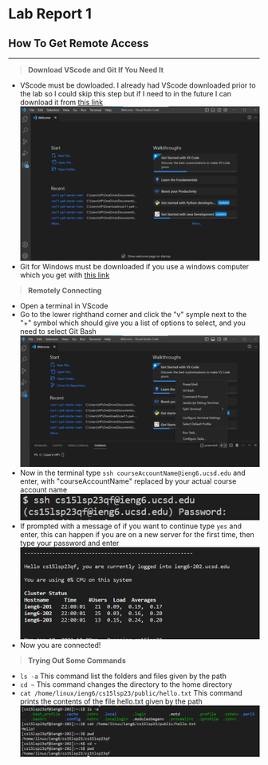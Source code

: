 # **Lab Report 1**
## How To Get Remote Access
---
> **Download VScode and Git If You Need It**
- VScode must be dowloaded. I already had VScode downloaded prior to the lab so I could skip this step but if I need to in the future I can download it from [this link](https://code.visualstudio.com/)
![Image](VsCodeDownloadImage.png)
- Git for Windows must be downloaded if you use a windows computer which you get with [this link](https://gitforwindows.org/)

> **Remotely Connecting**
- Open a terminal in VScode
- Go to the lower righthand corner and click the "v" symple next to the "+" symbol which should give you a list of options to select, and you need to select Git Bash
![Image](GitBashImage.png)
- Now in the terminal type `ssh courseAccountName@ieng6.ucsd.edu` and enter, with "courseAccountName" replaced by your actual course account name
![Image](loginPhoto.png)
- If prompted with a message of if you want to continue type `yes` and enter, this can happen if you are on a new server for the first time, then type your password and enter
![Image](loggedIn.png)
- Now you are connected!

> **Trying Out Some Commands**
- `ls -a` This command list the folders and files given by the path
- `cd ~` This command changes the directory to the home directory
- `cat /home/linux/ieng6/cs15lsp23/public/hello.txt` This command prints the contents of the file hello.txt given by the path
![Image](tryingCommands1.png)
